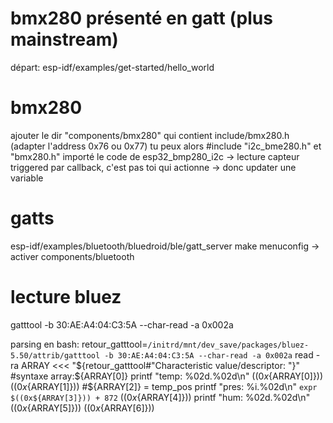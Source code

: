 # bmx280 présenté en gatt (plus mainstream)

départ: esp-idf/examples/get-started/hello_world

# bmx280
ajouter le dir "components/bmx280" qui contient include/bmx280.h (adapter l'address 0x76 ou 0x77)
	tu peux alors #include "i2c_bme280.h" et "bmx280.h"
importé le code de esp32_bmp280_i2c -> 
lecture capteur triggered par callback, c'est pas toi qui actionne -> donc updater une variable

# gatts
esp-idf/examples/bluetooth/bluedroid/ble/gatt_server
make menuconfig -> activer components/bluetooth

# lecture bluez
gatttool -b 30:AE:A4:04:C3:5A --char-read -a 0x002a

parsing en bash:
retour_gatttool=`/initrd/mnt/dev_save/packages/bluez-5.50/attrib/gatttool -b 30:AE:A4:04:C3:5A --char-read -a 0x002a`
read -ra ARRAY <<< "${retour_gatttool#"Characteristic value/descriptor: "}" #syntaxe array:${ARRAY[0]}
printf "temp: %02d.%02d\n" $((0x${ARRAY[0]})) $((0x${ARRAY[1]})) #${ARRAY[2]} = temp_pos
printf "pres: %i.%02d\n" `expr $((0x${ARRAY[3]})) + 872` $((0x${ARRAY[4]}))
printf "hum: %02d.%02d\n" $((0x${ARRAY[5]})) $((0x${ARRAY[6]})) 



